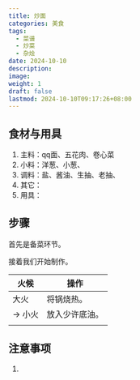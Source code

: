 ```yaml
---
title: 炒面
categories: 美食
tags:
  - 菜谱
  - 炒菜
  - 杂烩
date: 2024-10-10
description: 
image: 
weight: 1
draft: false
lastmod: 2024-10-10T09:17:26+08:00
---
```

## 食材与用具

1. 主料：qq面、五花肉、卷心菜
2. 小料：洋葱、小葱、
3. 调料：盐、酱油、生抽、老抽、
4. 其它：
5. 用具：

## 步骤

首先是备菜环节。



接着我们开始制作。

| 火候    | 操作      |
| ----- | ------- |
| 大火    | 将锅烧热。   |
| -> 小火 | 放入少许底油。 |
|       |         |

## 注意事项

1. 



